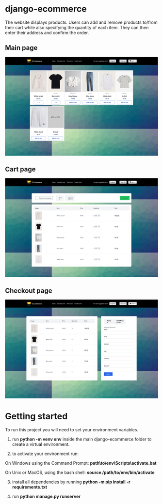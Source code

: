 # django-ecommerce
The website displays products. Users can add and remove products to/from their cart while also specifying the quantity of each item. They can then enter their address and confirm the order.

## Main page

![alt text](https://github.com/ParkNikita/django-ecommerce/blob/main/E-Commerce-main_page-0001.jpg?raw=true)

## Cart page

![alt text](https://github.com/ParkNikita/django-ecommerce/blob/main/E-Commerce-cart_page-0001.jpg?raw=true)

## Checkout page

![alt text](https://github.com/ParkNikita/django-ecommerce/blob/main/E-Commerce-checkout_page-0001.jpg?raw=true)

# Getting started

To run this project you will need to set your environment variables.

1. run **python -m venv env** inside the main django-ecommerce folder to create a virtual environment.

2. to activate your environment run:

  On Windows using the Command Prompt: **path\to\env\Scripts\activate.bat**

  On Unix or MacOS, using the bash shell: **source /path/to/env/bin/activate**

3. install all dependencies by running **python -m pip install -r requirements.txt**

4. run **python manage.py runserver**

